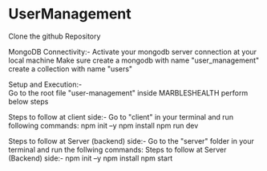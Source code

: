 # UserManagement
Clone the github Repository 

MongoDB Connectivity:-
Activate your mongodb server connection at your local machine 
Make sure create a mongodb with name "user_management" 
create a collection with name "users"  


Setup and Execution:-  
Go to the root file "user-management" inside MARBLESHEALTH 
perform below steps  

Steps to follow at client side:- 
Go to "client" in your terminal and run following commands: 
npm init –y 
npm install 
npm run dev  

Steps to follow at Server (backend) side:- 
Go to the "server" folder in your terminal and run the follwing commands: 
Steps to follow at Server (Backend) side:- 
npm init –y 
npm install 
npm start
